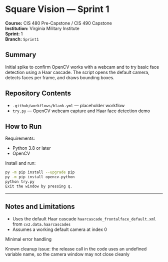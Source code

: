 # Square Vision — Sprint 1

**Course:** CIS 480 Pre-Capstone / CIS 490 Capstone  
**Institution:** Virginia Military Institute  
**Sprint:** 1  
**Branch:** `Sprint1`

## Summary
Initial spike to confirm OpenCV works with a webcam and to try basic face detection using a Haar cascade. The script opens the default camera, detects faces per frame, and draws bounding boxes.

## Repository Contents
- `.github/workflows/blank.yml` — placeholder workflow  
- `try.py` — OpenCV webcam capture and Haar face detection demo

## How to Run
Requirements:
- Python 3.8 or later
- OpenCV

Install and run:
```bash
py -m pip install --upgrade pip
py -m pip install opencv-python
python try.py
Exit the window by pressing q.
```
---

## Notes and Limitations
- Uses the default Haar cascade `haarcascade_frontalface_default.xml` from `cv2.data.haarcascades`
- Assumes a working default camera at index 0

Minimal error handling

Known cleanup issue: the release call in the code uses an undefined variable name, so the camera window may not close cleanly
